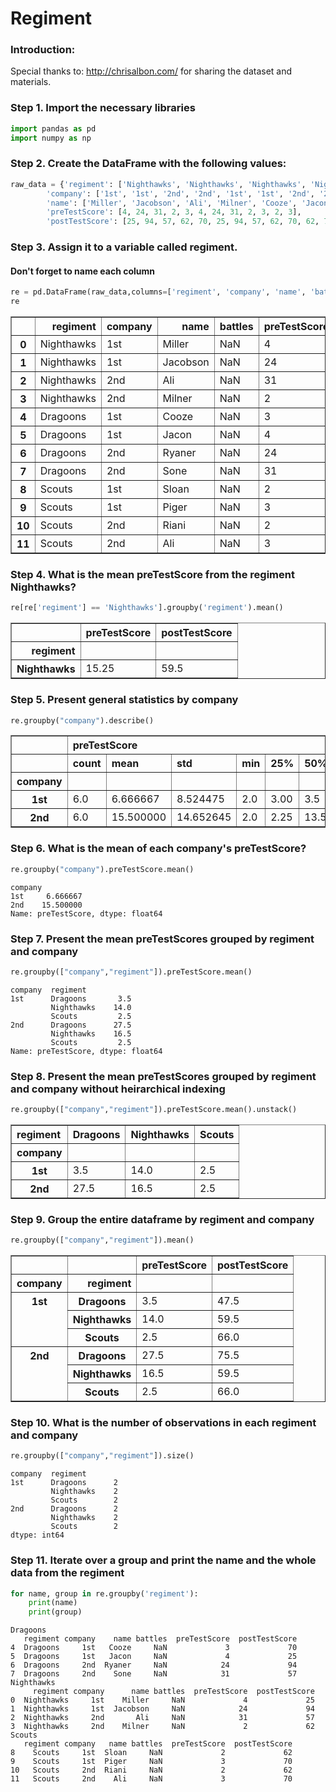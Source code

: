 # Regiment

### Introduction:

Special thanks to: http://chrisalbon.com/ for sharing the dataset and materials.

### Step 1. Import the necessary libraries


```python
import pandas as pd 
import numpy as np 
```

### Step 2. Create the DataFrame with the following values:


```python
raw_data = {'regiment': ['Nighthawks', 'Nighthawks', 'Nighthawks', 'Nighthawks', 'Dragoons', 'Dragoons', 'Dragoons', 'Dragoons', 'Scouts', 'Scouts', 'Scouts', 'Scouts'], 
        'company': ['1st', '1st', '2nd', '2nd', '1st', '1st', '2nd', '2nd','1st', '1st', '2nd', '2nd'], 
        'name': ['Miller', 'Jacobson', 'Ali', 'Milner', 'Cooze', 'Jacon', 'Ryaner', 'Sone', 'Sloan', 'Piger', 'Riani', 'Ali'], 
        'preTestScore': [4, 24, 31, 2, 3, 4, 24, 31, 2, 3, 2, 3],
        'postTestScore': [25, 94, 57, 62, 70, 25, 94, 57, 62, 70, 62, 70]}
```

### Step 3. Assign it to a variable called regiment.
#### Don't forget to name each column


```python
re = pd.DataFrame(raw_data,columns=['regiment', 'company', 'name', 'battles', 'preTestScore', 'postTestScore'])
re 
```




<div>
<style scoped>
    .dataframe tbody tr th:only-of-type {
        vertical-align: middle;
    }

    .dataframe tbody tr th {
        vertical-align: top;
    }

    .dataframe thead th {
        text-align: right;
    }
</style>
<table border="1" class="dataframe">
  <thead>
    <tr style="text-align: right;">
      <th></th>
      <th>regiment</th>
      <th>company</th>
      <th>name</th>
      <th>battles</th>
      <th>preTestScore</th>
      <th>postTestScore</th>
    </tr>
  </thead>
  <tbody>
    <tr>
      <th>0</th>
      <td>Nighthawks</td>
      <td>1st</td>
      <td>Miller</td>
      <td>NaN</td>
      <td>4</td>
      <td>25</td>
    </tr>
    <tr>
      <th>1</th>
      <td>Nighthawks</td>
      <td>1st</td>
      <td>Jacobson</td>
      <td>NaN</td>
      <td>24</td>
      <td>94</td>
    </tr>
    <tr>
      <th>2</th>
      <td>Nighthawks</td>
      <td>2nd</td>
      <td>Ali</td>
      <td>NaN</td>
      <td>31</td>
      <td>57</td>
    </tr>
    <tr>
      <th>3</th>
      <td>Nighthawks</td>
      <td>2nd</td>
      <td>Milner</td>
      <td>NaN</td>
      <td>2</td>
      <td>62</td>
    </tr>
    <tr>
      <th>4</th>
      <td>Dragoons</td>
      <td>1st</td>
      <td>Cooze</td>
      <td>NaN</td>
      <td>3</td>
      <td>70</td>
    </tr>
    <tr>
      <th>5</th>
      <td>Dragoons</td>
      <td>1st</td>
      <td>Jacon</td>
      <td>NaN</td>
      <td>4</td>
      <td>25</td>
    </tr>
    <tr>
      <th>6</th>
      <td>Dragoons</td>
      <td>2nd</td>
      <td>Ryaner</td>
      <td>NaN</td>
      <td>24</td>
      <td>94</td>
    </tr>
    <tr>
      <th>7</th>
      <td>Dragoons</td>
      <td>2nd</td>
      <td>Sone</td>
      <td>NaN</td>
      <td>31</td>
      <td>57</td>
    </tr>
    <tr>
      <th>8</th>
      <td>Scouts</td>
      <td>1st</td>
      <td>Sloan</td>
      <td>NaN</td>
      <td>2</td>
      <td>62</td>
    </tr>
    <tr>
      <th>9</th>
      <td>Scouts</td>
      <td>1st</td>
      <td>Piger</td>
      <td>NaN</td>
      <td>3</td>
      <td>70</td>
    </tr>
    <tr>
      <th>10</th>
      <td>Scouts</td>
      <td>2nd</td>
      <td>Riani</td>
      <td>NaN</td>
      <td>2</td>
      <td>62</td>
    </tr>
    <tr>
      <th>11</th>
      <td>Scouts</td>
      <td>2nd</td>
      <td>Ali</td>
      <td>NaN</td>
      <td>3</td>
      <td>70</td>
    </tr>
  </tbody>
</table>
</div>



### Step 4. What is the mean preTestScore from the regiment Nighthawks?  


```python
re[re['regiment'] == 'Nighthawks'].groupby('regiment').mean()
```




<div>
<style scoped>
    .dataframe tbody tr th:only-of-type {
        vertical-align: middle;
    }

    .dataframe tbody tr th {
        vertical-align: top;
    }

    .dataframe thead th {
        text-align: right;
    }
</style>
<table border="1" class="dataframe">
  <thead>
    <tr style="text-align: right;">
      <th></th>
      <th>preTestScore</th>
      <th>postTestScore</th>
    </tr>
    <tr>
      <th>regiment</th>
      <th></th>
      <th></th>
    </tr>
  </thead>
  <tbody>
    <tr>
      <th>Nighthawks</th>
      <td>15.25</td>
      <td>59.5</td>
    </tr>
  </tbody>
</table>
</div>



### Step 5. Present general statistics by company


```python
re.groupby("company").describe()
```




<div>
<style scoped>
    .dataframe tbody tr th:only-of-type {
        vertical-align: middle;
    }

    .dataframe tbody tr th {
        vertical-align: top;
    }

    .dataframe thead tr th {
        text-align: left;
    }

    .dataframe thead tr:last-of-type th {
        text-align: right;
    }
</style>
<table border="1" class="dataframe">
  <thead>
    <tr>
      <th></th>
      <th colspan="8" halign="left">preTestScore</th>
      <th colspan="8" halign="left">postTestScore</th>
    </tr>
    <tr>
      <th></th>
      <th>count</th>
      <th>mean</th>
      <th>std</th>
      <th>min</th>
      <th>25%</th>
      <th>50%</th>
      <th>75%</th>
      <th>max</th>
      <th>count</th>
      <th>mean</th>
      <th>std</th>
      <th>min</th>
      <th>25%</th>
      <th>50%</th>
      <th>75%</th>
      <th>max</th>
    </tr>
    <tr>
      <th>company</th>
      <th></th>
      <th></th>
      <th></th>
      <th></th>
      <th></th>
      <th></th>
      <th></th>
      <th></th>
      <th></th>
      <th></th>
      <th></th>
      <th></th>
      <th></th>
      <th></th>
      <th></th>
      <th></th>
    </tr>
  </thead>
  <tbody>
    <tr>
      <th>1st</th>
      <td>6.0</td>
      <td>6.666667</td>
      <td>8.524475</td>
      <td>2.0</td>
      <td>3.00</td>
      <td>3.5</td>
      <td>4.00</td>
      <td>24.0</td>
      <td>6.0</td>
      <td>57.666667</td>
      <td>27.485754</td>
      <td>25.0</td>
      <td>34.25</td>
      <td>66.0</td>
      <td>70.0</td>
      <td>94.0</td>
    </tr>
    <tr>
      <th>2nd</th>
      <td>6.0</td>
      <td>15.500000</td>
      <td>14.652645</td>
      <td>2.0</td>
      <td>2.25</td>
      <td>13.5</td>
      <td>29.25</td>
      <td>31.0</td>
      <td>6.0</td>
      <td>67.000000</td>
      <td>14.057027</td>
      <td>57.0</td>
      <td>58.25</td>
      <td>62.0</td>
      <td>68.0</td>
      <td>94.0</td>
    </tr>
  </tbody>
</table>
</div>



### Step 6. What is the mean of each company's preTestScore?


```python
re.groupby("company").preTestScore.mean()
```




    company
    1st     6.666667
    2nd    15.500000
    Name: preTestScore, dtype: float64



### Step 7. Present the mean preTestScores grouped by regiment and company


```python
re.groupby(["company","regiment"]).preTestScore.mean()
```




    company  regiment  
    1st      Dragoons       3.5
             Nighthawks    14.0
             Scouts         2.5
    2nd      Dragoons      27.5
             Nighthawks    16.5
             Scouts         2.5
    Name: preTestScore, dtype: float64



### Step 8. Present the mean preTestScores grouped by regiment and company without heirarchical indexing


```python
re.groupby(["company","regiment"]).preTestScore.mean().unstack()
```




<div>
<style scoped>
    .dataframe tbody tr th:only-of-type {
        vertical-align: middle;
    }

    .dataframe tbody tr th {
        vertical-align: top;
    }

    .dataframe thead th {
        text-align: right;
    }
</style>
<table border="1" class="dataframe">
  <thead>
    <tr style="text-align: right;">
      <th>regiment</th>
      <th>Dragoons</th>
      <th>Nighthawks</th>
      <th>Scouts</th>
    </tr>
    <tr>
      <th>company</th>
      <th></th>
      <th></th>
      <th></th>
    </tr>
  </thead>
  <tbody>
    <tr>
      <th>1st</th>
      <td>3.5</td>
      <td>14.0</td>
      <td>2.5</td>
    </tr>
    <tr>
      <th>2nd</th>
      <td>27.5</td>
      <td>16.5</td>
      <td>2.5</td>
    </tr>
  </tbody>
</table>
</div>



### Step 9. Group the entire dataframe by regiment and company


```python
re.groupby(["company","regiment"]).mean()
```




<div>
<style scoped>
    .dataframe tbody tr th:only-of-type {
        vertical-align: middle;
    }

    .dataframe tbody tr th {
        vertical-align: top;
    }

    .dataframe thead th {
        text-align: right;
    }
</style>
<table border="1" class="dataframe">
  <thead>
    <tr style="text-align: right;">
      <th></th>
      <th></th>
      <th>preTestScore</th>
      <th>postTestScore</th>
    </tr>
    <tr>
      <th>company</th>
      <th>regiment</th>
      <th></th>
      <th></th>
    </tr>
  </thead>
  <tbody>
    <tr>
      <th rowspan="3" valign="top">1st</th>
      <th>Dragoons</th>
      <td>3.5</td>
      <td>47.5</td>
    </tr>
    <tr>
      <th>Nighthawks</th>
      <td>14.0</td>
      <td>59.5</td>
    </tr>
    <tr>
      <th>Scouts</th>
      <td>2.5</td>
      <td>66.0</td>
    </tr>
    <tr>
      <th rowspan="3" valign="top">2nd</th>
      <th>Dragoons</th>
      <td>27.5</td>
      <td>75.5</td>
    </tr>
    <tr>
      <th>Nighthawks</th>
      <td>16.5</td>
      <td>59.5</td>
    </tr>
    <tr>
      <th>Scouts</th>
      <td>2.5</td>
      <td>66.0</td>
    </tr>
  </tbody>
</table>
</div>



### Step 10. What is the number of observations in each regiment and company


```python
re.groupby(["company","regiment"]).size()
```




    company  regiment  
    1st      Dragoons      2
             Nighthawks    2
             Scouts        2
    2nd      Dragoons      2
             Nighthawks    2
             Scouts        2
    dtype: int64



### Step 11. Iterate over a group and print the name and the whole data from the regiment


```python
for name, group in re.groupby('regiment'):
    print(name)
    print(group)
```

    Dragoons
       regiment company    name battles  preTestScore  postTestScore
    4  Dragoons     1st   Cooze     NaN             3             70
    5  Dragoons     1st   Jacon     NaN             4             25
    6  Dragoons     2nd  Ryaner     NaN            24             94
    7  Dragoons     2nd    Sone     NaN            31             57
    Nighthawks
         regiment company      name battles  preTestScore  postTestScore
    0  Nighthawks     1st    Miller     NaN             4             25
    1  Nighthawks     1st  Jacobson     NaN            24             94
    2  Nighthawks     2nd       Ali     NaN            31             57
    3  Nighthawks     2nd    Milner     NaN             2             62
    Scouts
       regiment company   name battles  preTestScore  postTestScore
    8    Scouts     1st  Sloan     NaN             2             62
    9    Scouts     1st  Piger     NaN             3             70
    10   Scouts     2nd  Riani     NaN             2             62
    11   Scouts     2nd    Ali     NaN             3             70
    
